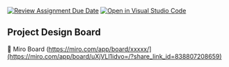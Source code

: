 [![Review Assignment Due Date](https://classroom.github.com/assets/deadline-readme-button-22041afd0340ce965d47ae6ef1cefeee28c7c493a6346c4f15d667ab976d596c.svg)](https://classroom.github.com/a/Bwpk2ByU)
[![Open in Visual Studio Code](https://classroom.github.com/assets/open-in-vscode-2e0aaae1b6195c2367325f4f02e2d04e9abb55f0b24a779b69b11b9e10269abc.svg)](https://classroom.github.com/online_ide?assignment_repo_id=17448277&assignment_repo_type=AssignmentRepo)
## Project Design Board
📌 Miro Board
(https://miro.com/app/board/xxxxx/](https://miro.com/app/board/uXjVLl1idvo=/?share_link_id=838807208659)
